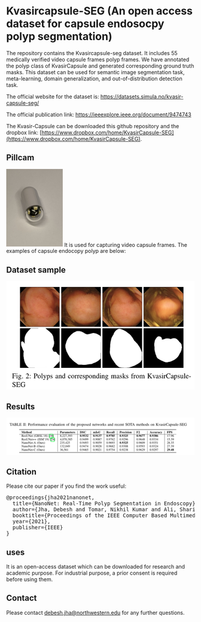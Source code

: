 # Kvasircapsule-SEG (An open access dataset for capsule endosocpy polyp segmentation)

The repository contains the Kvasircapsule-seg dataset. It includes 55 medically verified video capsule frames polyp frames.  We have annotated the polyp class of KvasirCapsule and generated corresponding ground truth masks. This dataset can be used for semantic image segmentation task, meta-learning, domain generalization, and out-of-distribution detection task.

The official website for the dataset is:
https://datasets.simula.no/kvasir-capsule-seg/

The official publication link:
https://ieeexplore.ieee.org/document/9474743

The Kvasir-Capsule can be downloaded this github repository and the dropbox link: [https://www.dropbox.com/home/KvasirCapsule-SEG](https://www.dropbox.com/home/KvasirCapsule-SEG). 
 

## Pillcam 
<img src="img/pill_cam.JPG" width=30% height=20%>
It is used for capturing video capsule frames. The examples of capsule endocopy polyp are below:

## Dataset sample
<img src="img/data.png">

## Results
<img src="img/quantitative.png">

## Citation
Please cite our paper if you find the work useful: 
<pre>
@proceedings{jha2021nanonet,
  title={NanoNet: Real-Time Polyp Segmentation in Endoscopy},
  author={Jha, Debesh and Tomar, Nikhil Kumar and Ali, Sharib and Riegler, Michael A and Johansen, H{\aa}vard D and Johansen, Dag and Halvorsen, P{\aa}l},
  booktitle={Proceedings of the IEEE Computer Based Multimedia System},
  year={2021},
  publisher={IEEE}
}
</pre>

## uses 
It is an open-access dataset which can be downloaded for research and academic purpose. For industrial purpose, a prior consent is required before using them. 

## Contact
Please contact debesh.jha@northwestern.edu for any further questions.

